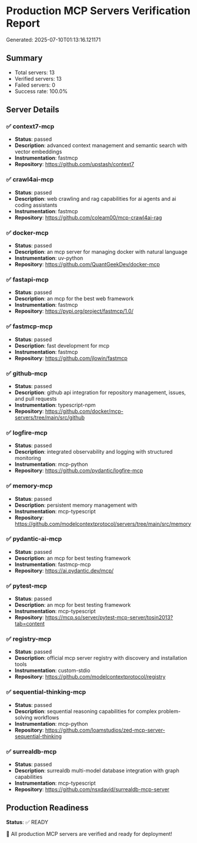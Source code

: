 # Production MCP Servers Verification Report
Generated: 2025-07-10T01:13:16.121171

## Summary
- Total servers: 13
- Verified servers: 13
- Failed servers: 0
- Success rate: 100.0%

## Server Details
### ✅ context7-mcp
- **Status**: passed
- **Description**: advanced context management and semantic search with vector embeddings
- **Instrumentation**: fastmcp
- **Repository**: https://github.com/upstash/context7

### ✅ crawl4ai-mcp
- **Status**: passed
- **Description**: web crawling and rag capabilities for ai agents and ai coding assistants
- **Instrumentation**: fastmcp
- **Repository**: https://github.com/coleam00/mcp-crawl4ai-rag

### ✅ docker-mcp
- **Status**: passed
- **Description**: an mcp server for managing docker with natural language
- **Instrumentation**: uv-python
- **Repository**: https://github.com/QuantGeekDev/docker-mcp

### ✅ fastapi-mcp
- **Status**: passed
- **Description**: an mcp for the best web framework
- **Instrumentation**: fastmcp
- **Repository**: https://pypi.org/project/fastmcp/1.0/

### ✅ fastmcp-mcp
- **Status**: passed
- **Description**: fast development for mcp
- **Instrumentation**: fastmcp
- **Repository**: https://github.com/jlowin/fastmcp

### ✅ github-mcp
- **Status**: passed
- **Description**: github api integration for repository management, issues, and pull requests
- **Instrumentation**: typescript-npm
- **Repository**: https://github.com/docker/mcp-servers/tree/main/src/github

### ✅ logfire-mcp
- **Status**: passed
- **Description**: integrated observability and logging with structured monitoring
- **Instrumentation**: mcp-python
- **Repository**: https://github.com/pydantic/logfire-mcp

### ✅ memory-mcp
- **Status**: passed
- **Description**: persistent memory management with
- **Instrumentation**: mcp-typescript
- **Repository**: https://github.com/modelcontextprotocol/servers/tree/main/src/memory

### ✅ pydantic-ai-mcp
- **Status**: passed
- **Description**: an mcp for best testing framework
- **Instrumentation**: fastmcp-mcp
- **Repository**: https://ai.pydantic.dev/mcp/

### ✅ pytest-mcp
- **Status**: passed
- **Description**: an mcp for best testing framework
- **Instrumentation**: mcp-typescript
- **Repository**: https://mcp.so/server/pytest-mcp-server/tosin2013?tab=content

### ✅ registry-mcp
- **Status**: passed
- **Description**: official mcp server registry with discovery and installation tools
- **Instrumentation**: custom-stdio
- **Repository**: https://github.com/modelcontextprotocol/registry

### ✅ sequential-thinking-mcp
- **Status**: passed
- **Description**: sequential reasoning capabilities for complex problem-solving workflows
- **Instrumentation**: mcp-python
- **Repository**: https://github.com/loamstudios/zed-mcp-server-sequential-thinking

### ✅ surrealdb-mcp
- **Status**: passed
- **Description**: surrealdb multi-model database integration with graph capabilities
- **Instrumentation**: mcp-typescript
- **Repository**: https://github.com/nsxdavid/surrealdb-mcp-server

## Production Readiness
**Status**: ✅ READY

🎉 All production MCP servers are verified and ready for deployment!